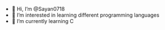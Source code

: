 - 👋 Hi, I’m @Sayan0718
- 👀 I’m interested in learning different programming languages
- 🌱 I’m currently learning C


<!---
Sayan0718/Sayan0718 is a ✨ special ✨ repository because its `README.md` (this file) appears on your GitHub profile.
You can click the Preview link to take a look at your changes.
--->

